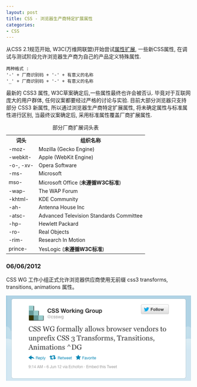 ```yaml
---
layout: post
title: CSS - 浏览器生产商特定扩展属性
categories:
- CSS
---
```


从CSS 2.1规范开始, W3C(万维网联盟)开始尝试[属性扩展](www.w3.org/TR/CSS2/syndata.html#vendor-keywords), 一些新CSS属性, 在调试与测试阶段允许浏览器生产商为自己的产品定义特殊属性.

	两种格式 :
	'-' + 厂商识别码 + '-' + 有意义的名称
	'_' + 厂商识别码 + '-' + 有意义的名称

最新的 CSS3 属性, W3C草案确定后,一些属性最终也许会被否认. 毕竟对于互联网庞大的用户群体, 任何议案都要经过严格的讨论与实验. 目前大部分浏览器只支持部分 CSS3 新属性, 所以通过浏览器生产商特定扩展属性, 将未确定属性与标准属性进行区别, 当最终议案确定后, 采用标准属性覆盖厂商扩展属性.

<table>
	<caption>
		部分厂商扩展词头表
	</caption>
	<tr>
		<th>
			词头
		</th>
		<th>
			组织名称
		</th>
	</tr>
	<tr>
		<td>
			-moz-
		</td>
		<td>
			Mozilla (Gecko Engine)
		</td>
	</tr>
	<tr>
		<td>
			-webkit-
		</td>
		<td>
			Apple (WebKit Engine)
		</td>
	</tr>
	<tr>
		<td>
			-o-, -xv-
		</td>
		<td>
			Opera Software
		</td>
	</tr>
	<tr>
		<td>
			-ms-
		</td>
		<td>
			Microsoft
		</td>
	</tr>
	<tr>
		<td>
			mso-
		</td>
		<td>
			Microsoft Office (<strong>未遵循W3C标准</strong>)
		</td>
	</tr>
	<tr>
		<td>
			-wap-
		</td>
		<td>
			The WAP Forum
		</td>
	</tr>
	<tr>
		<td>
			-khtml-
		</td>
		<td>
			KDE Community
		</td>
	</tr>
	<tr>
		<td>
			-ah-
		</td>
		<td>
			Antenna House Inc
		</td>
	</tr>
	<tr>
		<td>
			-atsc-
		</td>
		<td>
			Advanced Television Standards Committee
		</td>
	</tr>
	<tr>
		<td>
			-hp-
		</td>
		<td>
			Hewlett Packard
		</td>
	</tr>
	<tr>
		<td>
			-ro-
		</td>
		<td>
			Real Objects
		</td>
	</tr>
	<tr>
		<td>
			-rim-
		</td>
		<td>
			Research In Motion
		</td>
	</tr>
	<tr>
		<td>
			prince-
		</td>
		<td>
			YesLogic (<strong>未遵循W3C标准</strong>)
		</td>
	</tr>
</table>

### 06/06/2012

CSS WG 工作小组正式允许浏览器供应商使用无前缀 css3 transforms, transitions, animations 属性。

![CSS WG 允许浏览器供应商使用无前缀属性](https://github.com/beijingyoung/beijingyoung.github.com/raw/master/images/CSSWG-unprefix-css3.png)
